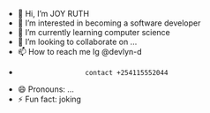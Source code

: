 - 👋 Hi, I’m JOY RUTH
- 👀 I’m interested in becoming a software developer
- 🌱 I’m currently learning computer science
- 💞️ I’m looking to collaborate on ...
- 📫 How to reach me  Ig @devlyn-d
-                      contact +254115552044
- 😄 Pronouns: ...
- ⚡ Fun fact: joking

<!---
KWACHRUTH/KWACHRUTH is a ✨ special ✨ repository because its `README.md` (this file) appears on your GitHub profile.
You can click the Preview link to take a look at your changes.
--->
